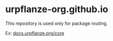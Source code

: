 # urpflanze-org.github.io

This repository is used only for package routing. 

Ex: [docs.urpflanze.org/core](https://docs.urpflanze.org/core)
